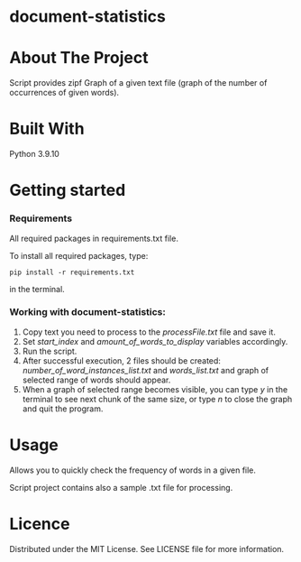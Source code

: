 # document-statistics

# About The Project
Script provides zipf Graph of a given text file (graph of the number of occurrences of given words).

# Built With
Python 3.9.10

# Getting started
### Requirements

All required packages in requirements.txt file.

To install all required packages, type:
```console
pip install -r requirements.txt
```
 in the terminal.

### Working with document-statistics:
1. Copy text you need to process to the _processFile.txt_ file and save it.
2. Set *start_index* and  *amount_of_words_to_display* variables accordingly.
3. Run the script.
4. After successful execution, 2 files should be created: *number_of_word_instances_list.txt* and *words_list.txt* and graph of selected range of words should appear.
5. When a graph of selected range becomes visible, you can type _y_ in the terminal to see next chunk of the same size, or type _n_ to close the graph and quit the program.

# Usage
Allows you to quickly check the frequency of words in a given file.

Script project contains also a sample .txt file for processing.

# Licence
Distributed under the MIT License. See LICENSE file for more information.

